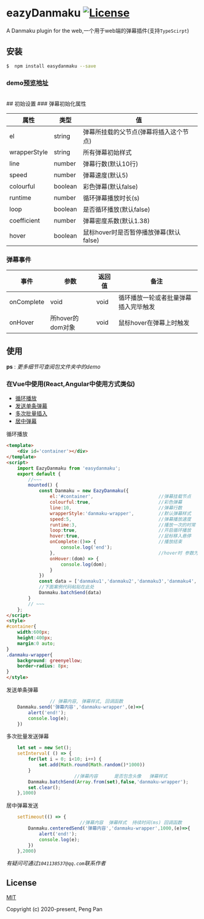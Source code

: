 # eazyDanmaku <a href="https://www.npmjs.com/package/eazyDanmaku"><img src="https://img.shields.io/npm/l/vue.svg?sanitize=true" alt="License"></a>


A Danmaku plugin for the web,一个用于web端的弹幕插件(支持``TypeScirpt``)

## 安装

```sh 
$  npm install easydanmaku --save
```
### demo[预览地址](http://panchuanpeng.cn/eazyDanmaku/loopPlay.html)
<br/>
## 初始设置
### 弹幕初始化属性

|    属性           |       类型       |        值                            | 
| ---               |       ---       |       ---                             |
|  el               |      string     |  弹幕所挂载的父节点(弹幕将插入这个节点) |
|  wrapperStyle     |      string     |  所有弹幕初始样式                      |
|  line             |      number     |  弹幕行数(默认10行)                    |
|  speed            |      number     |  弹幕速度(默认5)                       |
|  colourful        |      boolean    |  彩色弹幕(默认false)                   |
|  runtime          |      number     |  循环弹幕播放时长(s)                   |
|  loop             |      boolean    |  是否循环播放(默认false)               |
|  coefficient      |      number     |  弹幕密度系数(默认1.38)                |
|  hover            |      boolean    |  鼠标hover时是否暂停播放弹幕(默认false) |

### 弹幕事件

|    事件           |       参数                |        返回值     | 备注 |
| ---               |       ---                |       ---         | --- |
|   onComplete      |      void                 |     void          | 循环播放一轮或者批量弹幕插入完毕触发 |
|   onHover         |     所hover的dom对象  |      void         | 鼠标hover在弹幕上时触发  |
## 使用
**ps** : *更多细节可查阅包文件夹中的demo*
### 在Vue中使用(React,Angular中使用方式类似)
- [循环播放](#loop)
- [发送单条弹幕](#sendasingle)
- [多次批量插入](#batchsend)
- [居中弹幕](#centeredsend)

<p id="loop">循环播放</p>

```html
<template>
    <div id='container'></div>
</template>
<script>
    import EazyDanmaku from 'easydanmaku';
    export default {
        //~~~
        mounted() {
            const Danmaku = new EazyDanmaku({
                el:'#container',                        //弹幕挂载节点
                colourful:true,                         //彩色弹幕
                line:10,                                //弹幕行数
                wrapperStyle:'danmaku-wrapper',         //默认弹幕样式
                speed:5,                                //弹幕播放速度
                runtime:3,                              //播放一次的时常
                loop:true,                              //开启循环播放
                hover:true,                             //鼠标移入悬停
                onComplete:()=> {                       //播放结束
                    console.log('end');
                },                                      //hover时 参数为该悬停元素
                onHover:(dom) => {
                    console.log(dom);
                }
            })
            const data = ['danmaku1','danmaku2','danmaku3','danmaku4','danmaku5','danmaku6']
            //下面案例代码粘贴在此处
            Danmaku.batchSend(data)
        }
        // ~~~
    };
</script>
<style>
#container{
    width:600px;
    height:400px;
    margin:0 auto;
}
.danmaku-wrapper{
    background: greenyellow;
    border-radius: 8px;
}
</style>
```


<p id="sendasingle">发送单条弹幕</p>

```javascript
                // 弹幕内容, 弹幕样式, 回调函数
    Danmaku.send('弹幕内容','danmaku-wrapper',(e)=>{
        alert('end!');
        console.log(e);
    })

```

<p id="batchsend">多次批量发送弹幕</p>

```javascript
    let set = new Set();
    setInterval( () => {
        for(let i = 0; i<10; i++) {
            set.add(Math.round(Math.random()*1000))
        }
                         //弹幕内容      是否包含头像   弹幕样式 
        Danmaku.batchSend(Array.from(set),false,'danmaku-wrapper');
        set.clear();
    },1000)

```

<p id="centeredsend">居中弹幕发送</p>

```javascript
    setTimeout(() => {
                           //弹幕内容  弹幕样式  持续时间(ms) 回调函数
        Danmaku.centeredSend('弹幕内容','danmaku-wrapper',1000,(e)=>{
            alert('end!');
            console.log(e);
        })
    },2000)

```

*有疑问可通过``1041138537@qq.com``联系作者*
## License

[MIT](http://opensource.org/licenses/MIT)

Copyright (c) 2020-present, Peng Pan